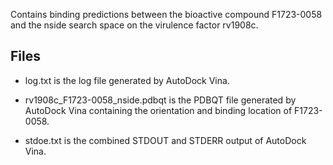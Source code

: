 Contains binding predictions between the bioactive compound F1723-0058 and the nside search space on the virulence factor rv1908c.

## Files

- log.txt is the log file generated by AutoDock Vina.

- rv1908c_F1723-0058_nside.pdbqt is the PDBQT file generated by AutoDock Vina containing the orientation and binding location of F1723-0058.

- stdoe.txt is the combined STDOUT and STDERR output of AutoDock Vina.

